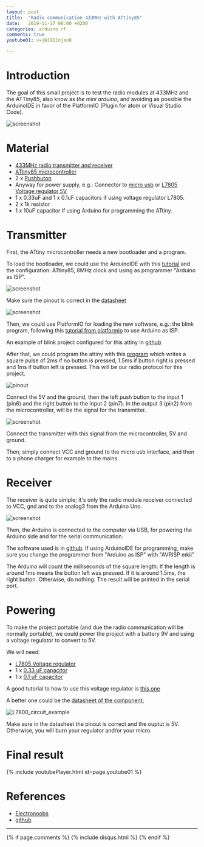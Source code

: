 ```yaml
---
layout: post
title:  "Radio communication 433MHz with ATtiny85"
date:   2019-11-17 08:00 +0200
categories: arduino rf
comments: true
youtube01: v=jW19Q1njsn8

---
```


# Introduction

The goal of this small project is to test the radio modules at 433MHz and the ATTiny85, also know as _the mini arduino_, and avoiding as possible the ArduinoIDE in favor of the PlatformIO (Plugin for atom or Visual Studio Code).

![screenshot](/assets/sml/4.jpg)


# Material
- [433MHz radio transmitter and receiver](https://www.ebay.com/itm/433-Mhz-Sender-Empfaenger-RF-Funk-Modul-FS1000A-xy-mk-5v-Arduino-Raspberry-Pi-/252713874815)
- [ATtiny85 microcontroller](https://www.sparkfun.com/products/9378)
- 2 x [Pushbuton](https://www.sparkfun.com/products/9190)
- Anyway for power supply, e.g.: Connector to [micro usb](https://www.sparkfun.com/products/12035) or [L7805 Voltage regulator 5V](https://www.sparkfun.com/products/107)
- 1 x 0.33uF and 1 x 0.1uF capacitors if using voltage regulator L7805.
- 2 x 1k resistor
- 1 x 10uF capacitor if using Arduino for programming the ATtiny.

# Transmitter
First, the ATtiny microcontroller needs a new bootloader and a program.

To load the bootloader, we could use the ArduinoIDE with this [tutorial](https://create.arduino.cc/projecthub/arjun/programming-attiny85-with-arduino-uno-afb829) and the configuration: ATtiny85, 8MHz clock and using as programmer "Arduino as ISP".

![screenshot](/assets/sml/screenshot.png)

Make sure the pinout is correct in the [datasheet](http://ww1.microchip.com/downloads/en/DeviceDoc/atmel-2586-avr-8-bit-microcontroller-attiny25-attiny45-attiny85_datasheet.pdf)

![screenshot](/assets/sml/1.jpg)

Then, we could use PlatformIO for loading the new software, e.g.: the blink program, following this [tutorial from platformio](http://docs.platformio.org/en/latest/platforms/atmelavr.html#upload-using-programmer) to use Arduino as ISP.

An example of blink project configured for this attiny in [github](https://github.com/aherrero/SML/tree/master/SML01/Software/sml01)

After that, we could program the attiny with this [program](https://github.com/aherrero/SML/tree/master/SML01/Software/sml01_transmitter) which writes a square pulse of 2ms if no button is pressed, 1.5ms if button right is pressed and 1ms if button left is pressed. This will be our radio protocol for this project.

![pinout](/assets/sml/pinout.png)

Connect the 5V and the ground, then the left push button to the input 1 (pin6) and the right button to the input 2 (pin7). In the output 3 (pin2) from the microcontroller, will be the signal for the transmitter.

![screenshot](/assets/sml/2.jpg)

Connect the transmitter with this signal from the microcontroller, 5V and ground.

Then, simply connect VCC and ground to the micro usb interface, and then to a phone charger for example to the mains.

# Receiver
The receiver is quite simple; it's only the radio module receiver connected to VCC, gnd and to the analog3 from the Arduino Uno.

![screenshot](/assets/sml/3.jpg)

Then, the Arduino is connected to the computer via USB, for powering the Arduino side and for the serial communication.

The software used is in [github](https://github.com/aherrero/SML/tree/master/SML01/Software/sml01_receiver). If using ArduinoIDE for programming, make sure you change the programmer from "Arduino as ISP" with "AVRISP mkii"

The Arduino will count the milliseconds of the square length: If the length is around 1ms means the button left was pressed. If it is around 1.5ms, the right button. Otherwise, do nothing. The result will be printed in the serial port.

# Powering
To make the project portable (and due the radio communication will be normally portable), we could power the project with a battery 9V and using a voltage regulator to convert to 5V.

We will need:
- [L7805 Voltage regulator](https://www.sparkfun.com/products/107)
- 1 x [0.33 uF capacitor](https://www.distrelec.ch/en/aluminium-electrolytic-capacitor-330-nf-100-vdc-jamicon-tkpr33m2ad11me4/p/16716518)
- 1 x [0.1 uF capacitor](https://www.distrelec.ch/en/capacitor-100-nf-50-vdc-mm-hitano-sf1h104z-l515b/p/16565659)

A good tutorial to how to use this voltage regulator is [this one](https://www.electronicshub.org/understanding-7805-ic-voltage-regulator/)

A better one could be the [datasheet of the component.](https://cdn.sparkfun.com/datasheets/Components/General/TO-220.pdf)

![L7800_circuit_example](/assets/cam01/L7800_circuit_example.png)

Make sure in the datasheet the pinout is correct and the ouptut is 5V. Otherwise, you will burn your regulator and/or your micro.

# Final result
{% include youtubePlayer.html id=page.youtube01 %}

# References
- [Electronoobs](https://www.electronoobs.com/eng_arduino_tut45.php)
- [github](https://github.com/aherrero/SML/tree/master/SML01/)


***

{% if page.comments %}
{% include disqus.html %}
{% endif %}
